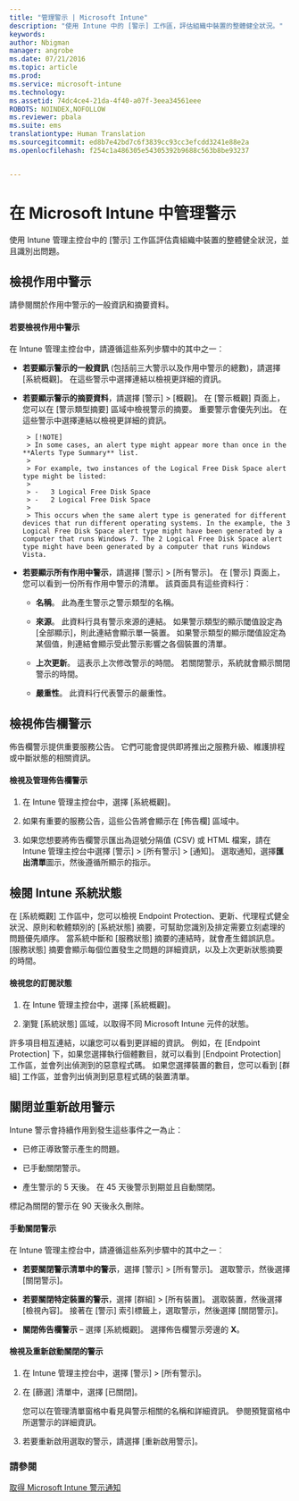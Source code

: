 ```yaml
---
title: "管理警示 | Microsoft Intune"
description: "使用 Intune 中的 [警示] 工作區，評估組織中裝置的整體健全狀況。"
keywords: 
author: Nbigman
manager: angrobe
ms.date: 07/21/2016
ms.topic: article
ms.prod: 
ms.service: microsoft-intune
ms.technology: 
ms.assetid: 74dc4ce4-21da-4f40-a07f-3eea34561eee
ROBOTS: NOINDEX,NOFOLLOW
ms.reviewer: pbala
ms.suite: ems
translationtype: Human Translation
ms.sourcegitcommit: ed8b7e42bd7c6f3839cc93cc3efcdd3241e88e2a
ms.openlocfilehash: f254c1a486305e54305392b9688c563b8be93237


---
```


# 在 Microsoft Intune 中管理警示
使用 Intune 管理主控台中的 [警示] 工作區評估貴組織中裝置的整體健全狀況，並且識別出問題。

## 檢視作用中警示

請參閱關於作用中警示的一般資訊和摘要資料。

#### 若要檢視作用中警示

在 Intune 管理主控台中，請遵循這些系列步驟中的其中之一︰

-  **若要顯示警示的一般資訊** (包括前三大警示以及作用中警示的總數)，請選擇 [系統概觀]。 在這些警示中選擇連結以檢視更詳細的資訊。

-  **若要顯示警示的摘要資料**，請選擇 [警示] > [概觀]。 在 [警示概觀] 頁面上，您可以在 [警示類型摘要] 區域中檢視警示的摘要。 重要警示會優先列出。 在這些警示中選擇連結以檢視更詳細的資訊。

        > [!NOTE]
        > In some cases, an alert type might appear more than once in the **Alerts Type Summary** list.
        >
        > For example, two instances of the Logical Free Disk Space alert type might be listed:
        >
        > -   3 Logical Free Disk Space
        > -   2 Logical Free Disk Space
        >
        > This occurs when the same alert type is generated for different devices that run different operating systems. In the example, the 3 Logical Free Disk Space alert type might have been generated by a computer that runs Windows 7. The 2 Logical Free Disk Space alert type might have been generated by a computer that runs Windows Vista.

-   **若要顯示所有作用中警示**，請選擇 [警示] > [所有警示]。 在 [警示] 頁面上，您可以看到一份所有作用中警示的清單。 該頁面具有這些資料行︰

    -   **名稱**。 此為產生警示之警示類型的名稱。

    -   **來源**。 此資料行具有警示來源的連結。 如果警示類型的顯示閾值設定為 [全部顯示]，則此連結會顯示單一裝置。 如果警示類型的顯示閾值設定為某個值，則連結會顯示受此警示影響之各個裝置的清單。

    -   **上次更新**。 這表示上次修改警示的時間。 若關閉警示，系統就會顯示關閉警示的時間。

    -   **嚴重性**。 此資料行代表警示的嚴重性。

## 檢視佈告欄警示
佈告欄警示提供重要服務公告。 它們可能會提供即將推出之服務升級、維護排程或中斷狀態的相關資訊。

#### 檢視及管理佈告欄警示

1.  在 Intune 管理主控台中，選擇 [系統概觀]。

2.  如果有重要的服務公告，這些公告將會顯示在 [佈告欄] 區域中。

3.  如果您想要將佈告欄警示匯出為逗號分隔值 (CSV) 或 HTML 檔案，請在 Intune 管理主控台中選擇 [警示] > [所有警示] >    [通知]。 選取通知，選擇**匯出清單**圖示，然後遵循所顯示的指示。

## 檢閱 Intune 系統狀態
在 [系統概觀] 工作區中，您可以檢視 Endpoint Protection、更新、代理程式健全狀況、原則和軟體類別的 [系統狀態] 摘要，可幫助您識別及排定需要立刻處理的問題優先順序。 當系統中斷和 [服務狀態] 摘要的連結時，就會產生錯誤訊息。 [服務狀態] 摘要會顯示每個位置發生之問題的詳細資訊，以及上次更新狀態摘要的時間。

#### 檢視您的訂閱狀態

1.  在 Intune 管理主控台中，選擇 [系統概觀]。

2.  瀏覽 [系統狀態] 區域，以取得不同 Microsoft Intune 元件的狀態。

  許多項目相互連結，以讓您可以看到更詳細的資訊。 例如，在 [Endpoint Protection] 下，如果您選擇執行個體數目，就可以看到 [Endpoint Protection] 工作區，並會列出偵測到的惡意程式碼。 如果您選擇裝置的數目，您可以看到 [群組] 工作區，並會列出偵測到惡意程式碼的裝置清單。

## 關閉並重新啟用警示
Intune 警示會持續作用到發生這些事件之一為止：

-   已修正導致警示產生的問題。

-   已手動關閉警示。

-   產生警示的 5 天後。 在 45 天後警示到期並且自動關閉。

標記為關閉的警示在 90 天後永久刪除。

#### 手動關閉警示

在 Intune 管理主控台中，請遵循這些系列步驟中的其中之一︰

- **若要關閉警示清單中的警示**，選擇 [警示] > [所有警示]。 選取警示，然後選擇 [關閉警示]。

- **若要關閉特定裝置的警示**，選擇 [群組] > [所有裝置]。 選取裝置，然後選擇 [檢視內容]。 接著在 [警示] 索引標籤上，選取警示，然後選擇 [關閉警示]。

- **關閉佈告欄警示** – 選擇 [系統概觀]。 選擇佈告欄警示旁邊的 **X**。

#### 檢視及重新啟動關閉的警示

1.  在 Intune 管理主控台中，選擇 [警示] > [所有警示]。

2.  在 [篩選] 清單中，選擇 [已關閉]。

    您可以在管理清單窗格中看見與警示相關的名稱和詳細資訊。 參閱預覽窗格中所選警示的詳細資訊。

3.  若要重新啟用選取的警示，請選擇 [重新啟用警示]。

### 請參閱
[取得 Microsoft Intune 警示通知](../deploy-use/get-notified-by-alerts.md)



<!--HONumber=Aug16_HO3-->


